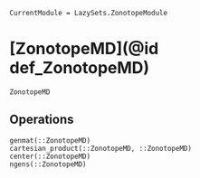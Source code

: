 ```@meta
CurrentModule = LazySets.ZonotopeModule
```

# [ZonotopeMD](@id def_ZonotopeMD)

```@docs
ZonotopeMD
```

## Operations

```@docs
genmat(::ZonotopeMD)
cartesian_product(::ZonotopeMD, ::ZonotopeMD)
center(::ZonotopeMD)
ngens(::ZonotopeMD)
```